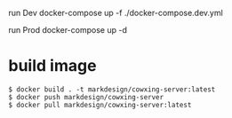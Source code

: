 run Dev
docker-compose up -f ./docker-compose.dev.yml

run Prod
docker-compose up -d

# build image
```
$ docker build . -t markdesign/cowxing-server:latest
$ docker push markdesign/cowxing-server
$ docker pull markdesign/cowxing-server:latest
```
